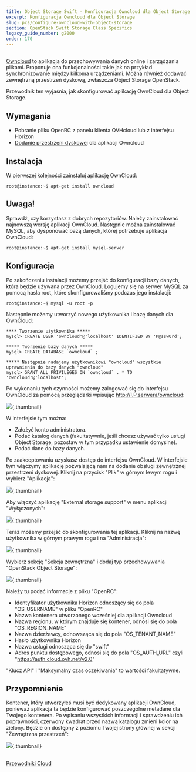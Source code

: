 ```yaml
---
title: Object Storage Swift - Konfiguracja Owncloud dla Object Storage
excerpt: Konfiguracja Owncloud dla Object Storage
slug: pcs/configure-owncloud-with-object-storage
section: OpenStack Swift Storage Class Specifics
legacy_guide_number: g2000
order: 170
---
```



##
[Owncloud](https://owncloud.org/) to aplikacja do przechowywania danych online i zarządzania plikami.
Proponuje ona funkcjonalności takie jak na przykład synchronizowanie między kilkoma urządzeniami.
Można również dodawać zewnętrzną przestrzeń dyskową, zwłaszcza Object Storage OpenStack.

Przewodnik ten wyjaśnia, jak skonfigurować aplikację OwnCloud dla Object Storage.


## Wymagania

- Pobranie pliku OpenRC z panelu klienta OVHcloud lub z interfejsu Horizon
- [Dodanie przestrzeni dyskowej](https://docs.ovh.com/pl/public-cloud/dodanie_przestrzeni_dyskowej/) dla aplikacji Owncloud




## Instalacja
W pierwszej kolejności zainstaluj aplikację OwnCloud:


```
root@instance:~$ apt-get install owncloud
```



## Uwaga!
Sprawdź, czy korzystasz z dobrych repozytoriów. Należy zainstalować najnowszą wersję aplikacji OwnCloud.
Następnie można zainstalować MySQL, aby dysponować bazą danych, której potrzebuje aplikacja OwnCloud:


```
root@instance:~$ apt-get install mysql-server
```




## Konfiguracja
Po zakończeniu instalacji możemy przejść do konfiguracji bazy danych, która będzie używana przez OwnCloud.
Logujemy się na serwer MySQL za pomocą hasła root, które skonfigurowaliśmy podczas jego instalacji:


```
root@instance:~$ mysql -u root -p
```


Następnie możemy utworzyć nowego użytkownika i bazę danych dla OwnCloud:


```
**** Tworzenie użytkownika *****
mysql> CREATE USER 'owncloud'@'localhost' IDENTIFIED BY 'P@ssw0rd';

***** Tworzenie bazy danych *****
mysql> CREATE DATABASE `owncloud` ;

***** Następnie nadajemy użytkownikowi "owncloud" wszystkie uprawnienia do bazy danych "owncloud"
mysql> GRANT ALL PRIVILEGES ON `owncloud` . * TO 'owncloud'@'localhost';
```


Po wykonaniu tych czynności możemy zalogować się do interfejsu OwnCloud za pomocą przeglądarki wpisując http://I.P.serwera/owncloud:

![](images/img_3325.jpg){.thumbnail}

W interfejsie tym można:

- Założyć konto administratora.
- Podać katalog danych (fakultatywnie, jeśli chcesz używać tylko usługi Object Storage, pozostaw w tym przypadku ustawienie domyślne).
- Podać dane do bazy danych.


Po zaakceptowaniu uzyskasz dostęp do interfejsu OwnCloud.
W interfejsie tym włączymy aplikację pozwalającą nam na dodanie obsługi zewnętrznej przestrzeni dyskowej.
Kliknij na przycisk "Plik" w górnym lewym rogu i wybierz "Aplikacja":

![](images/img_3327.jpg){.thumbnail}

Aby włączyć aplikację "External storage support" w menu aplikacji "Wyłączonych":

![](images/img_3328.jpg){.thumbnail}

Teraz możemy przejść do skonfigurowania tej aplikacji. Kliknij na nazwę użytkownika w górnym prawym rogu i na "Administracja":

![](images/img_3326.jpg){.thumbnail}

Wybierz sekcję "Sekcja zewnętrzna" i dodaj typ przechowywania "OpenStack Object Storage":

![](images/img_3329.jpg){.thumbnail}

Należy tu podać informacje z pliku "OpenRC":

- Identyfikator użytkownika Horizon odnoszący się do pola "OS_USERNAME" w pliku "OpenRC"
- Nazwa kontenera utworzonego wcześniej dla aplikacji Owncloud
- Nazwa regionu, w którym znajduje się kontener, odnosi się do pola "OS_REGION_NAME"
- Nazwa dzierżawcy, odnowsząca się do pola "OS_TENANT_NAME"
- Hasło użytkownika Horizon
- Nazwa usługi odnosząca się do "swift"
- Adres punktu dostępowego, odnosi się do pola "OS_AUTH_URL" czyli "https://auth.cloud.ovh.net/v2.0"


"Klucz API" i "Maksymalny czas oczekiwania" to wartości fakultatywne.

## Przypomnienie
Kontener, który utworzyłeś musi być dedykowany aplikacji OwnCloud, ponieważ aplikacja ta będzie konfigurować poszczególne metadane dla Twojego kontenera.
Po wpisaniu wszystkich informacji i sprawdzeniu ich poprawności, czerwony kwadrat przed nazwą katalogu zmieni kolor na zielony. Będzie on dostępny z poziomu Twojej strony głównej w sekcji "Zewnętrzna przestrzeń":

![](images/img_3330.jpg){.thumbnail}


##
[Przewodniki Cloud]({legacy}1785)
